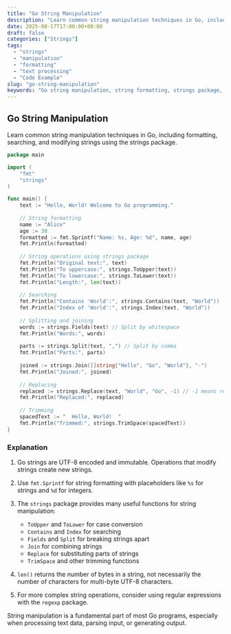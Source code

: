 ```yaml
---
title: "Go String Manipulation"
description: "Learn common string manipulation techniques in Go, including formatting, searching, and modifying strings using the strings package."
date: 2025-08-17T17:00:00+08:00
draft: false
categories: ["Strings"]
tags: 
  - "strings"
  - "manipulation"
  - "formatting"
  - "text processing"
  - "Code Example"
slug: "go-string-manipulation"
keywords: "Go string manipulation, string formatting, strings package, text processing in Go, Go string functions"
---
```


## Go String Manipulation

Learn common string manipulation techniques in Go, including formatting, searching, and modifying strings using the strings package.

```go
package main

import (
    "fmt"
    "strings"
)

func main() {
    text := "Hello, World! Welcome to Go programming."
    
    // String formatting
    name := "Alice"
    age := 30
    formatted := fmt.Sprintf("Name: %s, Age: %d", name, age)
    fmt.Println(formatted)
    
    // String operations using strings package
    fmt.Println("Original text:", text)
    fmt.Println("To uppercase:", strings.ToUpper(text))
    fmt.Println("To lowercase:", strings.ToLower(text))
    fmt.Println("Length:", len(text))
    
    // Searching
    fmt.Println("Contains 'World':", strings.Contains(text, "World"))
    fmt.Println("Index of 'World':", strings.Index(text, "World"))
    
    // Splitting and joining
    words := strings.Fields(text) // Split by whitespace
    fmt.Println("Words:", words)
    
    parts := strings.Split(text, ",") // Split by comma
    fmt.Println("Parts:", parts)
    
    joined := strings.Join([]string{"Hello", "Go", "World"}, "-")
    fmt.Println("Joined:", joined)
    
    // Replacing
    replaced := strings.Replace(text, "World", "Go", -1) // -1 means replace all
    fmt.Println("Replaced:", replaced)
    
    // Trimming
    spacedText := "  Hello, World!  "
    fmt.Println("Trimmed:", strings.TrimSpace(spacedText))
}
```

### Explanation

1. Go strings are UTF-8 encoded and immutable. Operations that modify strings create new strings.

2. Use `fmt.Sprintf` for string formatting with placeholders like `%s` for strings and `%d` for integers.

3. The `strings` package provides many useful functions for string manipulation:
   - `ToUpper` and `ToLower` for case conversion
   - `Contains` and `Index` for searching
   - `Fields` and `Split` for breaking strings apart
   - `Join` for combining strings
   - `Replace` for substituting parts of strings
   - `TrimSpace` and other trimming functions

4. `len()` returns the number of bytes in a string, not necessarily the number of characters for multi-byte UTF-8 characters.

5. For more complex string operations, consider using regular expressions with the `regexp` package.

String manipulation is a fundamental part of most Go programs, especially when processing text data, parsing input, or generating output.